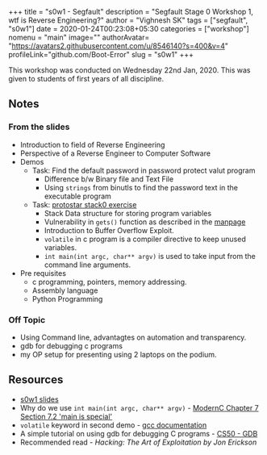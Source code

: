+++
title = "s0w1 - Segfault"
description = "Segfault Stage 0 Workshop 1, wtf is Reverse Engineering?"
author = "Vighnesh SK"
tags = ["segfault", "s0w1"]
date = 2020-01-24T00:23:08+05:30
categories = ["workshop"]
nomenu = "main"
image="<BACKGROUND IMAGE FOR YOUR POST>"
authorAvatar= "https://avatars2.githubusercontent.com/u/8546140?s=400&v=4"
profileLink="github.com/Boot-Error"
slug = "s0w1"
+++

This workshop was conducted on Wednesday 22nd Jan, 2020. This was given to students of first years of all discipline.

## Notes

### From the slides

- Introduction to field of Reverse Engineering
- Perspective of a Reverse Engineer to Computer Software
- Demos
	- Task: Find the default password in password protect valut program
		- Difference b/w Binary file and Text File
		- Using `strings` from binutls to find the password text in the executable program
	- Task: [protostar stack0 exercise](https://exploit-exercises.lains.space/protostar/stack0/)
		- Stack Data structure for storing program variables
		- Vulnerability in `gets()` function as described in the [manpage](http://man7.org/linux/man-pages/man3/gets.3.html#BUGS)
		- Introduction to Buffer Overflow Exploit.
		- `volatile` in c program is a compiler directive to keep unused variables.
		- `int main(int argc, char** argv)` is used to take input from the command line arguments.
- Pre requisites
	- c programming, pointers, memory addressing.
	- Assembly language
	- Python Programming

### Off Topic

- Using Command line, advantagtes on automation and transparency.
- gdb for debugging c programs
- my OP setup for presenting using 2 laptops on the podium.


## Resources

- [s0w1 slides](slides/s0w1/index.html)
- Why do we use `int main(int argc, char** argv)` - [ModernC Chapter 7 Section 7.2 'main is special'](https://gforge.inria.fr/frs/download.php/latestfile/5298/ModernC.pdf)
- `volatile` keyword in second demo - [gcc documentation](https://gcc.gnu.org/onlinedocs/gcc/Volatiles.html)
- A simple tutorial on using gdb for debugging C programs - [CS50 - GDB](https://www.youtube.com/watch?v=sCtY--xRUyI)
- Recommended read - *Hacking: The Art of Exploitation by Jon Erickson*
